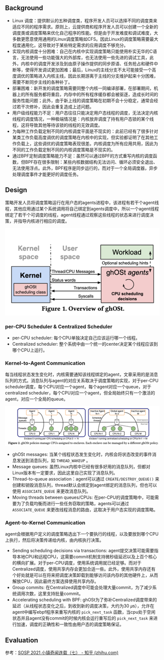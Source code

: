 ## Background

- Linux 调度：提供默认的五种调度类，程序开发人员可以选择不同的调度类来适应不同的程序需求。原则上，云提供商和程序开发人员可以创建一个全新的调度类或调度策略来优化自己程序的性能。但是由于开发难度和调试难度，大多数更愿意使用通用的Linux调度策略如CFS。因此Linux的调度策略需要最大程度通用化，这导致对于某些特定需求的应用调度不够充分。
- 实现内核调度十分困难：自己在内核中实现调度策略只能使用朴实无华的C语言，无法使用一些功能强大的外部库，也无法使用一些先进的调试工具，此外，内核中的调度开发涉及到由原子操作提供的同步原语、任务抢占和硬件中断等，使得开发调试更加困难；最后，Linux的主线分支不太可能接受一个高度调优的策略进入内核主线，因此长期游离于主线的分支维护起来十分困难，需要不断同步主线的各种补丁。
- 部署困难：新开发的调度策略需要同整个内核一同编译部署，在部署期间，机器上的所有服务都将重启，内存中的所有程序缓存都会被驱逐，造成长时间的服务性能问题；此外，由于新上线的调度策略在初期不会十分稳定，通常会经过若干次修补，因此会重复造成上述问题。
- 用户级线程能力不足：用户态往往只能决定用户态线程的调度，无法决定内核线程的调度情况，一种极端情况是：内核放弃调度了持有用户态锁的某个线程，这将导致其他等待该锁的线程的无效调度。
- 为每种工作负载定制不同的内核调度平面是不现实的：此前已经有了很多针对某类工作负载高度调优的调度策略在内核中的实现，但实验都证明了在其他工作负载上，这些调优的调度策略表现很差。内核调度为所有应用共用，因此为不同的工作负载定制不同的内核调度策略是不现实的。
- 通过BPF定制调度策略能力不足：虽然可以通过BPF的方式重写内核的调度函数，但BPF存在很多限制：某些内核数据结构无法访问、循环必须安全退出、无法使用浮点。此外，BPF程序是同步运行的，而对于一个全局调度器，异步处理调度事件才能更好的调度任务。

## Design

策略开发人员将调度策略运行在用户态的agents进程中，该进程有若干个agent线程，其他应用通过某个系统调用将自己绑定到agents调度中，所以一个agent线程绑定了若干个可调度的线程，agent线程通过观察这些线程的状态来进行调度决策，并指导内核进行相应的调度。

![](../image/ghOSt_framework.png)

### per-CPU Scheduler & Centralized Scheduler

- per-CPU scheduler: 每个CPU单独决定自己应该运行哪一个线程。
- Centralized scheduler: 整个系统中由一个统一的center决定某个线程应该到哪个CPU上运行。
### Kernel-to-Agent Communication

每当线程状态发生变化时，内核需要通知该线程绑定的agent，文章采用的是消息队列的方式。消息队列与agent的对应关系取决于调度策略的实现，对于per-CPU scheduler调度，每个CPU对应一个agent，每个agent对应一个queue，对于centralized scheduler，每个CPU对应一个agent，但全局始终只有一个激活的agent，对应一个全局的queue。

![](../image/ghOSt-mq.png)


- ghOSt messages: 当某个线程状态发生变化时，内核会将状态改变的事件消息发送到消息队列，如 `THREAD_WAKEUP` 。
- Message queues: 虽然Linux内核中已经有很多好用的消息队列，但都对Linux版本有一定要求，因此这里自己实现了消息队列。
- Thread-to-queue association：agent可以通过 `CREATE/DESTROY_QUEUE()` 来创建和销毁消息队列，thread默认会绑定到agent绑定的消息队列，但也可以使用 `ASSOCIATE_QUEUE` 来更改消息队列。
- Moving threads between queues/CPUs:  在per-CPU的调度策略中，可能需要为了负载均衡而进行一些任务窃取的策略，agents可以通过 `ASSOCIATE_QUEUE` 来更改线程消息的路由，这取决于用户态实现的调度策略。

### Agent-to-Kernel Communication

agent会根据用户定义的调度策略选出下一个要执行的线程，以及要放到哪个CPU上执行，然后将决策传递给内核，由内核执行决策。

- Sending scheduling decisions via transactions: agent提交决策可能需要指导本地CPU和远程CPU，这需要commit机制支持微秒级延迟以及上百个核心的横向扩展。对于per-CPU调度，使用系统调用就已经足够。而对于Centralized调度，使用共享内存会更加合适一些。此外，使用共享内存还有个好处就是可以在将来把调度决策卸载到能够访问该内存的其他硬件上，从而解放CPU，因此最终方案选择使用共享内存。
- Group commits: 在Centralized调度中可能会处理大量commit，为了减少系统调用次数，这里支持批量commit。
- Accelerating scheduling with BPF: ghOSt为了弥补Centralized调度带来的延迟（从线程状态变化之后，到收到新的调度决策，大约为30 𝜇s），允许在agent中编写ebpf程序来重写内核的 `pick_next_task` 函数，当cpu处于空闲状态并且agent没有commit的时候内核会运行重写后的 `pick_next_task` 来进行加速，调度的正确性和一致性由用户态的调度策略保证。

## Evaluation

参考：[SOSP 2021 小镇奇闻连载（七） - 知乎 (zhihu.com)](https://zhuanlan.zhihu.com/p/464560315)